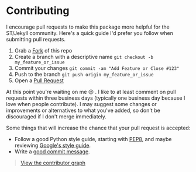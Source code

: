 Contributing
============

I encourage pull requests to make this package more helpful for the ST/Jekyll community. Here's a quick guide I'd prefer you follow when submitting pull requests.

1. Grab a [Fork](https://github.com/23maverick23/sublime-jekyll/fork) of this repo
2. Create a branch with a descriptive name `git checkout -b my_feature_or_issue`
3. Commit your changes `git commit -am "Add Feature or Close #123"`
4. Push to the branch `git push origin my_feature_or_issue`
5. Open a [Pull Request](https://github.com/23maverick23/sublime-jekyll/pulls)

At this point you're waiting on me :wink: . I like to at least comment on pull requests within three business days (typically one business day because I love when people contribute). I may suggest some changes or improvements or alternatives to what you've added, so don't be discouraged if I don't merge immediately.

Some things that will increase the chance that your pull request is accepted:

* Follow a good Python style guide, starting with [PEP8][style-pep], and maybe reviewing [Google's style guide][style-google].
* Write a [good commit message][commit].

> [View the contributor graph](https://github.com/23maverick23/sublime-jekyll/graphs/contributors)

[style-pep]: https://www.python.org/dev/peps/pep-0008/
[style-google]: https://google-styleguide.googlecode.com/svn/trunk/pyguide.html
[commit]: http://tbaggery.com/2008/04/19/a-note-about-git-commit-messages.html
